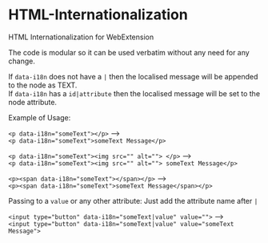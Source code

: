# HTML-Internationalization
HTML Internationalization for WebExtension


The code is modular so it can be used verbatim without any need for any change.

If `data-i18n` does not have a `|` then the localised message will be appended to the node as TEXT.  
If `data-i18n` has a `id|attribute` then the localised message will be set to the node attribute.

Example of Usage:

`<p data-i18n="someText"></p>` -->  
`<p data-i18n="someText">someText Message</p>`

`<p data-i18n="someText"><img src="" alt=""> </p>` -->  
`<p data-i18n="someText"><img src="" alt=""> someText Message</p>`

`<p><span data-i18n="someText"></span></p>` -->  
`<p><span data-i18n="someText">someText Message</span></p>`

Passing to a `value` or any other attribute: 
Just add the attribute name after `|`

`<input type="button" data-i18n="someText|value" value="">` -->  
`<input type="button" data-i18n="someText|value" value="someText Message">`
